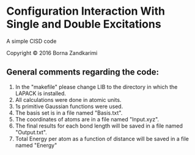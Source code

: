 # Configuration Interaction With Single and Double Excitations
A simple CISD code

Copyright &copy; 2016 Borna Zandkarimi  


## **General comments regarding the code**:

1. In the "makefile" please change LIB to the directory in which the LAPACK is installed.  
2. All calculations were done in atomic units.  
3. 1s primitive Gaussian functions were used.  
4. The basis set is in a file named "Basis.txt".  
5. The coordinates of atoms are in a file named "Input.xyz".  
6. The final results for each bond length will be saved in a file named "Output.txt".  
7. Total Energy per atom as a function of distance will be saved in a file named "Energy"  
